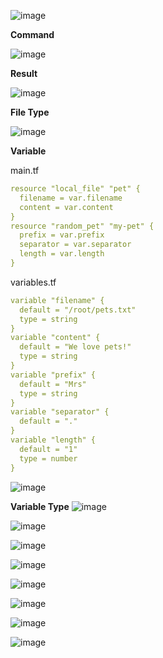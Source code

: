 
![image](https://user-images.githubusercontent.com/3519706/165931435-861a4c95-19a0-4f74-a5b6-3c55e24c4f26.png)

**Command**

![image](https://user-images.githubusercontent.com/3519706/165931545-d03dc7f3-fe93-4572-a31c-cb692e11c934.png)

**Result**

![image](https://user-images.githubusercontent.com/3519706/165931657-7696ce37-4b8c-4ba6-8fbc-5aab17d1a988.png)

**File Type**

![image](https://user-images.githubusercontent.com/3519706/165932393-09d9ae81-4c6d-4991-ac48-738a5fb1342a.png)

**Variable**

main.tf
```yaml
resource "local_file" "pet" { 
  filename = var.filename
  content = var.content 
} 
resource "random_pet" "my-pet" { 
  prefix = var.prefix 
  separator = var.separator
  length = var.length 
}     
```
variables.tf
```yaml
variable "filename" { 
  default = "/root/pets.txt"
  type = string
} 
variable "content" { 
  default = "We love pets!" 
  type = string
} 
variable "prefix" { 
  default = "Mrs"
  type = string
} 
variable "separator" { 
  default = "." 
} 
variable "length" { 
  default = "1" 
  type = number
}
```
![image](https://user-images.githubusercontent.com/3519706/165933751-ec3883a6-ac25-41ed-a4b1-d43ae366a004.png)

**Variable Type**
![image](https://user-images.githubusercontent.com/3519706/165934444-d51f439b-44cb-471a-b53e-730d340ed024.png)

![image](https://user-images.githubusercontent.com/3519706/165934629-132529d5-aab6-4aa3-8e3b-67c6ebc36224.png)

![image](https://user-images.githubusercontent.com/3519706/165934738-0e647e07-014f-45de-af1a-773e430d7817.png)

![image](https://user-images.githubusercontent.com/3519706/165934844-5b88ab0e-79d6-4b91-80e3-240af1b218bc.png)

![image](https://user-images.githubusercontent.com/3519706/165934937-e7303411-76e1-4495-8559-08fc01fa98b1.png)

![image](https://user-images.githubusercontent.com/3519706/165935052-ff80079d-98c3-4439-bac7-b7043610e2dd.png)

![image](https://user-images.githubusercontent.com/3519706/165935261-7689f277-a47e-400b-9f51-df48676ac35c.png)

![image](https://user-images.githubusercontent.com/3519706/165935335-73e63b6d-740b-433c-9537-d47d40d0e29e.png)







